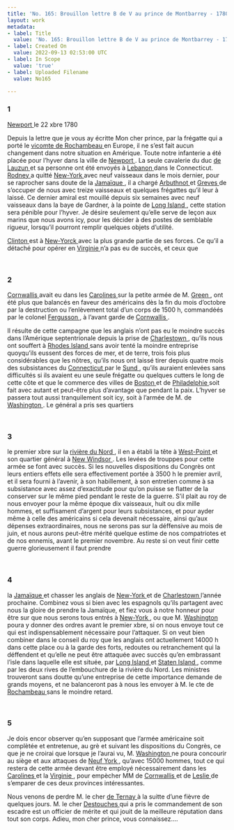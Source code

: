 ```yaml
---
title: 'No. 165: Brouillon lettre B de V au prince de Montbarrey - 1780/10/22'
layout: work
metadata:
- label: Title
  value: 'No. 165: Brouillon lettre B de V au prince de Montbarrey - 1780/10/22'
- label: Created On
  value: 2022-09-13 02:53:00 UTC
- label: In Scope
  value: 'true'
- label: Uploaded Filename
  value: No165

---
```

<div class="pages">
<div id="page-32547691">
<h3><a name="page-32547691">1</a></h3>
<div class="page-content">
<p><a href="../subjects/32162914" title="Newport, Rhode Island"> Newport </a> le 22 xbre 1780</p>
<p>Depuis la lettre que je vous ay écritte Mon cher prince, <span class="line-break"> </span>par la frégatte qui a porté le <a href="../subjects/32163293" title="Donatien-Marie-Joseph de Vimeur de Rochambeau; 1755-1813"> vicomte de Rochambeau </a> <span class="line-break"> </span>en Europe, il ne s’est fait aucun changement dans <span class="line-break"> </span>notre situation en Amérique. Toute notre infanterie <span class="line-break"> </span>a été placée pour l’hyver dans la ville de <a href="../subjects/32162914" title="Newport, Rhode Island"> Newport </a>. <span class="line-break"> </span>La seule cavalerie du duc <a href="../subjects/32162865" title="Armand-Louis Gontaut, duc de Lauzun; 1747-1793"> de Lauzun </a> et sa personne <span class="line-break"> </span>ont été envoyés à <a href="../subjects/32163294" title="Lebanon, Connecticut"> Lebanon </a> dans le Connecticut. <span class="line-break"> </span><a href="../subjects/32163303" title="George Rodney; 1718-1792"> Rodney </a> a quitté <a href="../subjects/32162830" title=" New York "> New-York </a> avec neuf vaisseaux dans <span class="line-break"> </span>le mois dernier, pour se raprocher sans doute de <span class="line-break"> </span>la <a href="../subjects/32162832" title="Jamaica"> Jamaïque </a>, il a chargé <a href="../subjects/32162891" title="Mariot Arbuthnot; 1711-1794"> Arbuthnot </a> et <a href="../subjects/32162892" title="Thomas Graves; 1725-1802"> Greves </a><span class="line-break"> </span>de s’occuper de nous avec treize vaisseaux et <span class="line-break"> </span>quelques frégattes qu’il leur à laissé. Ce dernier <span class="line-break"> </span>amiral est mouillé depuis six semaines avec <span class="line-break"> </span>neuf vaisseaux dans la baye de Gardner, à la <span class="line-break"> </span>pointe de <a href="../subjects/32162897" title="Long Island, New York"> Long Island </a>, cette station sera pénible <span class="line-break"> </span>pour l’hyver. Je désire seulement qu’elle serve de <span class="line-break"> </span>leçon aux marins que nous avons icy, pour les <span class="line-break"> </span>décider à des postes de semblable rigueur, lorsqu’il <span class="line-break"> </span>pourront remplir quelques objets d’utilité.</p>
<p><a href="../subjects/32162898" title="Henry Clinton; 1730-1795"> Clinton </a> est à <a href="../subjects/32162830" title=" New York "> New-Yorck </a> avec la plus grande <span class="line-break"> </span>partie de ses forces. Ce qu’il a détaché pour opérer <span class="line-break"> </span>en <a href="../subjects/32162817" title="Virginia"> Virginie </a> n’a pas eu de succès, et ceux que </p>
</div>
</div>
<br />
<div id="page-32547692">
<h3><a name="page-32547692">2</a></h3>
<div class="page-content">
<p><a href="../subjects/32162980" title="Charles Cornwallis, 1st Marquess Cornwallis; 1738-1805"> Cornwallis </a> avait eu dans les <a href="../subjects/32162965" title="The Carolinas"> Carolines </a> sur la petite <span class="line-break"> </span>armée de M. <a href="../subjects/32162934" title="Nathanael Greene; 1742-1786"> Green </a>, ont été plus que balancés en <span class="line-break"> </span>faveur des américains dès la fin du mois d’octobre par la <span class="line-break"> </span>destruction ou l’enlèvement total d’un corps de <span class="line-break"> </span>1500 h, commandéés par le colonel <a href="../subjects/32163297" title="Patrick Ferguson; 1744-1780"> Fergusson </a>, à <span class="line-break"> </span>l’avant garde de <a href="../subjects/32162980" title="Charles Cornwallis, 1st Marquess Cornwallis; 1738-1805"> Cornwallis </a>.</p>
<p>Il résulte de cette campagne que les anglais n’ont pas<span class="line-break"> </span>eu le moindre succès dans l’Amérique septentrionale <span class="line-break"> </span>depuis la prise de <a href="../subjects/32162842" title="Charleston, South Carolina"> Charlestown </a>, qu’ils nous ont souffert <span class="line-break"> </span>à <a href="../subjects/32162905" title="Rhode Island"> Rhodes Island </a> sans avoir tenté la moindre entreprise <span class="line-break"> </span>quoyqu’ils eussent des forces de mer, et de terre, trois <span class="line-break"> </span>fois plus considérables que les nôtres, qu’ils nous ont <span class="line-break"> </span>laissé tirer depuis quatre mois des subsistances <span class="line-break"> </span>du <a href="../subjects/32162919" title="Connecticut"> Connecticut </a> par le <a href="../subjects/32163225" title="Long Island Sound"> Sund </a>, qu’ils auraient enlevées <span class="line-break"> </span>sans difficultés si ils avaient eu une seule frégatte <span class="line-break"> </span>ou quelques cutters le long de cette côte et que <span class="line-break"> </span>le commerce des villes de <a href="../subjects/32162836" title=" Boston, Masssachusetts"> Boston </a> et de <a href="../subjects/32162804" title="Philadelphia, Pennsylvania"> Philadelphie </a> <span class="line-break"> </span>soit fait avec autant et peut-être plus d’avantage <span class="line-break"> </span>que pendant la paix. L’hyver se passera tout <span class="line-break"> </span>aussi tranquilement soit icy, soit à l’armée de <span class="line-break"> </span>M. de <a href="../subjects/32162841" title="George Washington; 1732-1799"> Washington </a>. Le général a pris ses quartiers </p>
</div>
</div>
<br />
<div id="page-32547693">
<h3><a name="page-32547693">3</a></h3>
<div class="page-content">
<p>le premier xbre sur la <a href="../subjects/32162961" title="Hudson River"> rivière du Nord </a>, il en a établi <span class="line-break"> </span>la tête à <a href="../subjects/32162981" title="West Point, New York"> West-Point </a> et son quartier général à <span class="line-break"> </span><a href="../subjects/32163300" title="New Windsor, New York"> New Windsor </a>. Les levées de trouppes pour cette <span class="line-break"> </span>armée se font avec succès. Si les nouvelles <span class="line-break"> </span>dispositions du Congrès ont leurs entiers effets elle <span class="line-break"> </span>sera effectivement portée à 3500 h le premier <span class="line-break"> </span>avril, et il sera fourni à l’avenir, à son habillement, <span class="line-break"> </span>à son entretien comme à sa subsistance avec <span class="line-break"> </span>assez d’exactitude pour qu’on puisse se flatter <span class="line-break"> </span>de la conserver sur le même pied pendant le <span class="line-break"> </span>reste de la guerre. S’il plait au roy de nous <span class="line-break"> </span>envoyer pour la même époque dix vaisseaux, <span class="line-break"> </span>huit ou dix mille hommes, et suffisament d’argent <span class="line-break"> </span>pour leurs subsistances, et pour ayder même <span class="line-break"> </span>à celle des américains si cela devenait nécessaire, <span class="line-break"> </span>ainsi qu’aux dépenses extraordinaires, nous ne <span class="line-break"> </span>serons pas sur la déffensive au mois de juin,<span class="line-break"> </span>et nous aurons peut-être mérité quelque estime <span class="line-break"> </span>de nos compatriotes et de nos ennemis, avant <span class="line-break"> </span>le premier novembre. Au reste si on veut finir <span class="line-break"> </span>cette guerre glorieusement il faut prendre </p>
</div>
</div>
<br />
<div id="page-32547694">
<h3><a name="page-32547694">4</a></h3>
<div class="page-content">
<p>la <a href="../subjects/32162832" title="Jamaica"> Jamaïque </a> et chasser les anglais de <a href="../subjects/32162830" title=" New York "> New-York </a><span class="line-break"> </span>et de <a href="../subjects/32162842" title="Charleston, South Carolina"> Charlestown </a> l’année prochaine. Combinez <span class="line-break"> </span>vous si bien avec les espagnols qu’ils partagent <span class="line-break"> </span>avec nous la gloire de prendre la Jamaïque, <span class="line-break"> </span>et fiez vous à notre honneur pour être sur que <span class="line-break"> </span>nous serons tous entrés à  <a href="../subjects/32162830" title=" New York "> New-York </a>, ou que <span class="line-break"> </span>M.  <a href="../subjects/32162841" title="George Washington; 1732-1799"> Washington </a> poura y donner des ordres <span class="line-break"> </span>avant le premier xbre, si on nous envoye tout ce qui <span class="line-break"> </span>est indispensablement nécessaire pour l’attaquer. <span class="line-break"> </span>Si on veut bien combiner dans le conseil du roy que <span class="line-break"> </span>les anglais ont actuellement 14000 h dans cette <span class="line-break"> </span>place ou à la garde des forts, redoutes ou <span class="line-break"> </span>retranchement qui la déffendent<span class="line-break"> </span>et qu’elle ne peut être attaquée avec succès <span class="line-break"> </span>qu’en embrassant l’isle dans laquelle elle <span class="line-break"> </span>est située, par  <a href="../subjects/32162897" title="Long Island, New York"> Long Island </a> et  <a href="../subjects/32162960" title="Staten Island, New York"> Staten Island </a>, comme <span class="line-break"> </span>par les deux rives de l’embouchure de la rivière <span class="line-break"> </span>du Nord. Les ministres trouveront sans doutte<span class="line-break"> </span>qu’une entreprise de cette importance demande <span class="line-break"> </span>de grands moyens, et ne balanceront pas <span class="line-break"> </span>à nous les envoyer à M. le cte de  <a href="../subjects/32166229" title="Jean-Baptiste Donatien de Vimeur de Rochambeau; 1725-1807"> Rochambeau </a> <span class="line-break"> </span>sans le moindre retard.</p>
</div>
</div>
<br />
<div id="page-32547695">
<h3><a name="page-32547695">5</a></h3>
<div class="page-content">
<p>Je dois encor observer qu’en supposant que l’armée <span class="line-break"> </span>américaine soit complètée et entretenue, au grè et <span class="line-break"> </span>suivant les dispositions du Congrès, ce que je ne <span class="line-break"> </span>croirai que lorsque je l’aurai vu, M.  <a href="../subjects/32162841" title="George Washington; 1732-1799"> Washington </a> <span class="line-break"> </span>ne poura concourir au siège et aux attaques <span class="line-break"> </span>de  <a href="../subjects/32162830" title=" New York "> Neuf York </a> , qu’avec 15000 hommes, tout <span class="line-break"> </span>ce qui restera de cette armée devant être employé <span class="line-break"> </span>nécessairement dans les  <a href="../subjects/32162965" title="The Carolinas"> Carolines </a>  et la  <a href="../subjects/32162817" title="Virginia"> Virginie </a> , <span class="line-break"> </span>pour empècher MM de  <a href="../subjects/32162980" title="Charles Cornwallis, 1st Marquess Cornwallis; 1738-1805"> Cornwallis </a>  et de  <a href="../subjects/32163302" title="Alexander Leslie; 1731-1794"> Leslie </a>  <span class="line-break"> </span>de s’emparer de ces deux provinces intéressantes.</p>
<p>Nous venons de perdre M. le cher  <a href="../subjects/32162888" title="Charles-Henri-Louis d'Arsac de Ternay; 1723-1780"> de Ternay </a>  à la suitte <span class="line-break"> </span>d’une fièvre de quelques jours. M. le cher  <a href="../subjects/32162998" title="Charles René Dominique Sochet Destouches; 1727-1793"> Destouches </a> <span class="line-break"> </span>qui a pris le commandement de son escadre est un officier de mérite <span class="line-break"> </span>et qui jouit de la meilleure réputation dans <span class="line-break"> </span>tout son corps. Adieu, mon cher prince, vous connaissez.... <span class="line-break"> </span></p>
</div>
</div>
<br />
</div>


